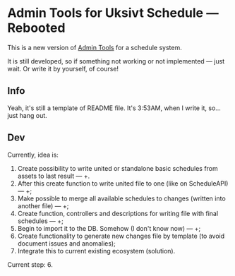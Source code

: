 # Admin Tools for Uksivt Schedule — Rebooted

This is a new version of [Admin Tools](https://github.com/Locked15/UksivtScheduler_AdminTools) for a schedule system.

It is still developed, so if something not working or not implemented — just wait.
Or write it by yourself, of course!

## Info

Yeah, it's still a template of README file.
It's 3:53AM, when I write it, so... just hang out.

## Dev

Currently, idea is:
   1. Create possibility to write united or standalone basic schedules from assets to last result — +.
   2. After this create function to write united file to one (like on ScheduleAPI) — +;
   3. Make possible to merge all available schedules to changes (written into another file) — +;
   4. Create function, controllers and descriptions for writing file with final schedules — +;
   5. Begin to import it to the DB. Somehow (I don't know now) — +;
   6. Create functionality to generate new changes file by template (to avoid document issues and anomalies);
   7. Integrate this to current existing ecosystem (solution).

Current step: 6.

